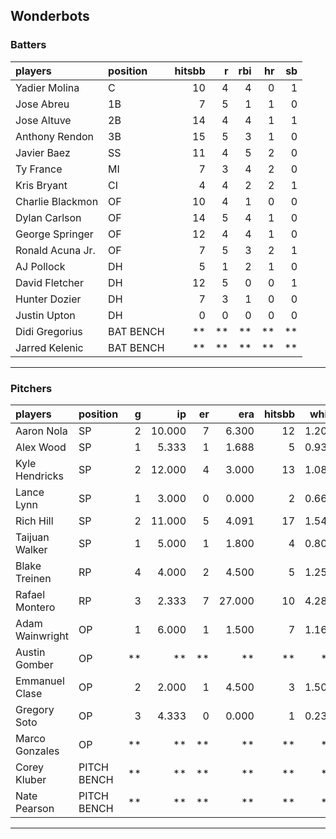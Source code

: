 ## Wonderbots

### Batters

 
|players          |position  | hitsbb|  r| rbi| hr| sb| 
|:----------------|:---------|------:|--:|---:|--:|--:| 
|Yadier Molina    |C         |     10|  4|   4|  0|  1| 
|Jose Abreu       |1B        |      7|  5|   1|  1|  0| 
|Jose Altuve      |2B        |     14|  4|   4|  1|  1| 
|Anthony Rendon   |3B        |     15|  5|   3|  1|  0| 
|Javier Baez      |SS        |     11|  4|   5|  2|  0| 
|Ty France        |MI        |      7|  3|   4|  2|  0| 
|Kris Bryant      |CI        |      4|  4|   2|  2|  1| 
|Charlie Blackmon |OF        |     10|  4|   1|  0|  0| 
|Dylan Carlson    |OF        |     14|  5|   4|  1|  0| 
|George Springer  |OF        |     12|  4|   4|  1|  0| 
|Ronald Acuna Jr. |OF        |      7|  5|   3|  2|  1| 
|AJ Pollock       |DH        |      5|  1|   2|  1|  0| 
|David Fletcher   |DH        |     12|  5|   0|  0|  1| 
|Hunter Dozier    |DH        |      7|  3|   1|  0|  0| 
|Justin Upton     |DH        |      0|  0|   0|  0|  0| 
|Didi Gregorius   |BAT BENCH |     **| **|  **| **| **| 
|Jarred Kelenic   |BAT BENCH |     **| **|  **| **| **| 

* * *

### Pitchers

 
|players         |position    |  g|     ip| er|    era| hitsbb|  whip| so|  w| sv| 
|:---------------|:-----------|--:|------:|--:|------:|------:|-----:|--:|--:|--:| 
|Aaron Nola      |SP          |  2| 10.000|  7|  6.300|     12| 1.200| 23|  0|  0| 
|Alex Wood       |SP          |  1|  5.333|  1|  1.688|      5| 0.938|  8|  0|  0| 
|Kyle Hendricks  |SP          |  2| 12.000|  4|  3.000|     13| 1.083|  9|  1|  0| 
|Lance Lynn      |SP          |  1|  3.000|  0|  0.000|      2| 0.667|  4|  0|  0| 
|Rich Hill       |SP          |  2| 11.000|  5|  4.091|     17| 1.545|  7|  1|  0| 
|Taijuan Walker  |SP          |  1|  5.000|  1|  1.800|      4| 0.800|  5|  0|  0| 
|Blake Treinen   |RP          |  4|  4.000|  2|  4.500|      5| 1.250|  4|  1|  0| 
|Rafael Montero  |RP          |  3|  2.333|  7| 27.000|     10| 4.286|  3|  0|  0| 
|Adam Wainwright |OP          |  1|  6.000|  1|  1.500|      7| 1.167|  8|  1|  0| 
|Austin Gomber   |OP          | **|     **| **|     **|     **|    **| **| **| **| 
|Emmanuel Clase  |OP          |  2|  2.000|  1|  4.500|      3| 1.500|  3|  0|  0| 
|Gregory Soto    |OP          |  3|  4.333|  0|  0.000|      1| 0.231|  5|  1|  0| 
|Marco Gonzales  |OP          | **|     **| **|     **|     **|    **| **| **| **| 
|Corey Kluber    |PITCH BENCH | **|     **| **|     **|     **|    **| **| **| **| 
|Nate Pearson    |PITCH BENCH | **|     **| **|     **|     **|    **| **| **| **| 


* * *


